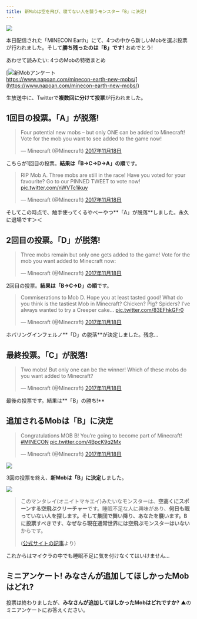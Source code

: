 ```yaml
---
title: 新Mobは空を飛び、寝てない人を襲うモンスター「B」に決定!
---
```


![](https://cdn-ak.f.st-hatena.com/images/fotolife/s/sasigume/20210208/20210208091243.png)

本日配信された「MINECON Earth」にて、4つの中から新しいMobを選ぶ投票が行われました。そして**勝ち残ったのは「B」です!** おめでとう!

あわせて読みたい: 4つのMobの特徴まとめ

[![新Mobアンケート](https://cdn-ak.f.st-hatena.com/images/fotolife/s/sasigume/20210208/20210208091131.png)  
https://www.napoan.com/minecon-earth-new-mobs/](https://www.napoan.com/minecon-earth-new-mobs/)

生放送中に、Twitterで**複数回に分けて投票**が行われました。

## 1回目の投票。「A」が脱落!

> Four potential new mobs – but only ONE can be added to Minecraft! Vote for the mob you want to see added to the game now!
> 
> — Minecraft (@Minecraft) [2017年11月18日](https://twitter.com/Minecraft/status/931933653722107904?ref_src=twsrc%5Etfw)

こちらが1回目の投票。**結果は「B→C→D→A」の順**です。

> RIP Mob A. Three mobs are still in the race! Have you voted for your favourite? Go to our PINNED TWEET to vote now! [pic.twitter.com/nWVTc1ikuy](https://t.co/nWVTc1ikuy)
> 
> — Minecraft (@Minecraft) [2017年11月18日](https://twitter.com/Minecraft/status/931938081845993472?ref_src=twsrc%5Etfw)

そしてこの時点で、触手使ってくるやべーやつ**「A」が脱落**しました。永久に退場です＞＜

## 2回目の投票。「D」が脱落!

> Three mobs remain but only one gets added to the game! Vote for the mob you want added to Minecraft now:
> 
> — Minecraft (@Minecraft) [2017年11月18日](https://twitter.com/Minecraft/status/931937794951348224?ref_src=twsrc%5Etfw)

2回目の投票。**結果は「B→C→D」の順**です。

> Commiserations to Mob D. Hope you at least tasted good! What do you think is the tastiest Mob in Minecraft? Chicken? Pig? Spiders? I’ve always wanted to try a Creeper cake… [pic.twitter.com/83EFhkGFr0](https://t.co/83EFhkGFr0)
> 
> — Minecraft (@Minecraft) [2017年11月18日](https://twitter.com/Minecraft/status/931946604239769600?ref_src=twsrc%5Etfw)

ホバリングインフェルノ**「D」の脱落**が決定しました。残念…

## 最終投票。「C」が脱落!

> Two mobs! But only one can be the winner! Which of these mobs do you want added to Minecraft?
> 
> — Minecraft (@Minecraft) [2017年11月18日](https://twitter.com/Minecraft/status/931946453731299328?ref_src=twsrc%5Etfw)

最後の投票です。結果は**「B」の勝ち!**

## 追加されるMobは「B」に決定

> Congratulations MOB B! You’re going to become part of Minecraft! [#MINECON](https://twitter.com/hashtag/MINECON?src=hash&ref_src=twsrc%5Etfw) [pic.twitter.com/4BpcK9q2Mx](https://t.co/4BpcK9q2Mx)
> 
> — Minecraft (@Minecraft) [2017年11月18日](https://twitter.com/Minecraft/status/931953200625840132?ref_src=twsrc%5Etfw)

![](https://cdn-ak.f.st-hatena.com/images/fotolife/s/sasigume/20210208/20210208114520.png)

3回の投票を終え、**新Mobは「B」に決定**しました。

![](https://cdn-ak.f.st-hatena.com/images/fotolife/s/sasigume/20210208/20210208091243.png)

> このマンタレイ(オニイトマキエイ)みたいなモンスターは、**空高くにスポーンする空飛ぶクリーチャー**です。睡眠不足な人に興味があり、**何日も眠っていない人を探します。そして集団で舞い降り、あなたを襲います。**Bに投票すべきです、なぜなら**現在通常世界には空飛ぶモンスターはいない**からです。
> 
> ([公式サイトの記事](https://minecraft.net/ja-jp/article/meet-mob-b)より)

これからはマイクラの中でも睡眠不足に気を付けなくてはいけません…

## ミニアンケート! みなさんが追加してほしかったMobはどれ?

投票は終わりましたが、**みなさんが追加してほしかったMobはどれですか?** ▲のミニアンケートにお答えください。

